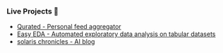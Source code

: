 ### Live Projects 👋
- [Qurated - Personal feed aggregator](https://qurated.netlify.app/)
- [Easy EDA - Automated exploratory data analysis on tabular datasets](https://easy-eda-app.streamlit.app/)
- [solaris chronicles - AI blog](https://mb-14.github.io/)
